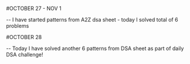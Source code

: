 #OCTOBER 27 - NOV 1

-- I have started patterns from A2Z dsa sheet - today I solved total of 6 problems 

#OCTOBER 28 

-- Today I have solved another 6 patterns from DSA sheet as part of daily DSA challenge!
